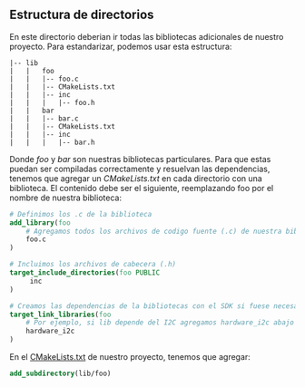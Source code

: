 ## Estructura de directorios

En este directorio deberian ir todas las bibliotecas adicionales de nuestro proyecto. Para estandarizar, podemos usar esta estructura:

```
|-- lib
|   |   foo
|   |   |-- foo.c
|   |   |-- CMakeLists.txt
|   |   |-- inc
|   |   |   |-- foo.h
|   |   bar
|   |   |-- bar.c
|   |   |-- CMakeLists.txt
|   |   |-- inc
|   |   |   |-- bar.h
```

Donde _foo_ y _bar_ son nuestras bibliotecas particulares. Para que estas puedan ser compiladas correctamente y resuelvan las dependencias, tenemos que agregar un _CMakeLists.txt_ en cada directorio con una biblioteca. El contenido debe ser el siguiente, reemplazando foo por el nombre de nuestra biblioteca:

```cmake
# Definimos los .c de la biblioteca
add_library(foo
	# Agregamos todos los archivos de codigo fuente (.c) de nuestra biblioteca
	foo.c
)

# Incluimos los archivos de cabecera (.h)
target_include_directories(foo PUBLIC
     inc
)

# Creamos las dependencias de la bibliotecas con el SDK si fuese necesario
target_link_libraries(foo
	# Por ejemplo, si lib depende del I2C agregamos hardware_i2c abajo
	hardware_i2c
)
```

En el [CMakeLists.txt](../CMakeLists.txt) de nuestro proyecto, tenemos que agregar:

```cmake
add_subdirectory(lib/foo)
```
